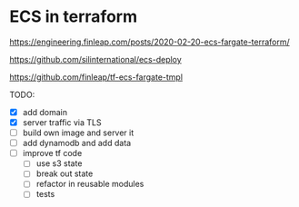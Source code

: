 # ECS in terraform

https://engineering.finleap.com/posts/2020-02-20-ecs-fargate-terraform/

https://github.com/silinternational/ecs-deploy

https://github.com/finleap/tf-ecs-fargate-tmpl

TODO:
- [x] add domain
- [x] server traffic via TLS
- [ ] build own image and server it
- [ ] add dynamodb and add data
- [ ] improve tf code
  - [ ] use s3 state
  - [ ] break out state
  - [ ] refactor in reusable modules
  - [ ] tests
